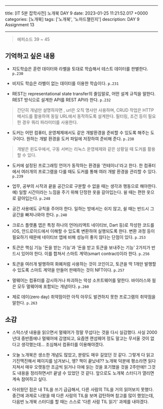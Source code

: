 

---
title: [IT 5분 잡학사전] 노개북 DAY 9
date: 2023-01-25 11:21:52.017 +0000
categories: [노개북]
tags: ['노개북', '노마드챌린지']
description: DAY 9 Assignment 13


---

> 에피소드 39 ~ 45

## 기억하고 싶은 내용

- 지도학습은 훈련 데이터와 라벨을 토대로 학습해서 테스트 데이터를 판별한다. 
`p.230`

- 비지도 학습은 라벨이 없는 데이터를 이용한 학습이다. 
`p.231`

- REST는 representational state transfer의 줄임말로, 어떤 설계 규칙을 말한다. REST 방식으로 설계한 API를 REST API라 한다. 
`p.232`
> 간단히 개념만 설명하자면 , url은 오직 명사만 사용하며, CRUD 작업은 HTTP 메서드를 활용하여 동일 URL에서 동작하도록 설계한다.
> 필터링, 조건 등이 필요한 경우 쿼리 파라미터를 사용한다.

- 도커는 어떤 컴퓨터, 운영체제에서도 같은 개발환경을 준비할 수 있도록 해주는 도구이다. 원하는 개발 환경을 도커 파일에 저장하여 준비해 준다. 
`p.238`
> 개발은 윈도우에서, 구동 서버는 리눅스 운영체제와 같은 상황일 때 도커를 활용할 수 있다.

- 도커에 설정된 프로그래밍 언어가 동작하는 환경을 '컨테이너'라고 한다. 한 컴퓨터에서 여러개의 프로그램을 다룰 때도 도커를 통해 여러 개발 환경을 관리할 수 있다. 
`p.239`

- 업무, 공부의 시작과 끝을 공간으로 구분할 수 없을 때는 생각과 행동으로 해야한다. 
예) 일할 시간이라는 느낌을 주기 위해 단정한 옷을 갈아입는다. 쉴 때는 편한 옷으로 갈아입는다. 
`p.248`

- 공간 사용에도 규칙을 주어야 한다. 일하는 방에서는 쉬지 않고, 쉴 때는 반드시 그 공간을 빠져나와야 한다. 
`p.248`

- 크로스 플랫폼 앱은 특정 하나의 언어(리액트 네이티브, Dart 등)로 작성한 코드를 iOS, 안드로이드에서 이해할 수 있도록 변환하여 실행되도록 한다. 
변환 과정 등이 필요하기 때문에 네이티브 앱에 비해 성능이 좋지 않다는 단점이 있다. 
`p.253`

- 토큰은 핵심 기능 '돈을 받는 기능'과 '돈을 받고 토큰을 보내주는 기능' 2가지가 반드시 있어야 한다. 이를 합쳐서 스마트 계약(smart contract)이라 한다. 
`p.256`

- 토큰을 여러개 발행하여 화폐처럼 사용하는 것이 코인이고, 토큰을 딱 1개만 발행할 수 있도록 스마트 계약을 만들어 판매하는 것이 NFT이다.
`p.257`

- 멀웨어는 컴퓨터를 감시하거나 파괴하는 악성 소프트웨어를 말한다. 바이러스와 웜은 모두 멀웨어에 포함되는 개념이다.
`p.260`

- 제로 데이(zero day) 취약점이란 아직 아무도 발견하지 못한 프로그램의 취약점을 말한다.
`p.263`


## 소감

- 스턱스넷 내용을 읽으면서 멀웨어가 정말 무섭다는 것을 다시 실감했다. 
사실 2000년대 중반쯤에나 멀웨어에 감염되고, 요즘엔 랜섬웨어 정도 말고는 무서울 것이 없다고 생각했는데... 
조심해서 컴퓨터를 이용해야겠다.

- 오늘 노개북은 생소한 개념도 많았고, 분량도 매우 길었던 것 같다. 그렇게 다 읽고 기진맥진해서 페이지를 넘겨보니, 엥? 책이 끝났네??
노개북 덕분에 평소라면 읽다 지쳐서 매우 오랫동안 조금씩 읽거나 아예 읽는 것을 포기했을 것을 2주만에!! 그것도 내용을 정리하면서!! 끝낼 수 있었던 것 같다.
앞으로도 노개북 스터디가 열리면 계속 참여하고 싶다.

- 아쉬웠던 점은 내 TIL을 쓰기 급급해서, 다른 사람의 TIL을 거의 읽어보지 못했다.
중간에 과제로 나왔을 때 다른 사람의 TIL을 보며 감탄하며 참고를 많이 했었는데, 다음번 노개북 스터디를 할 때는 스스로 '다른 사람 TIL 읽기' 과제를 내야겠다.

        